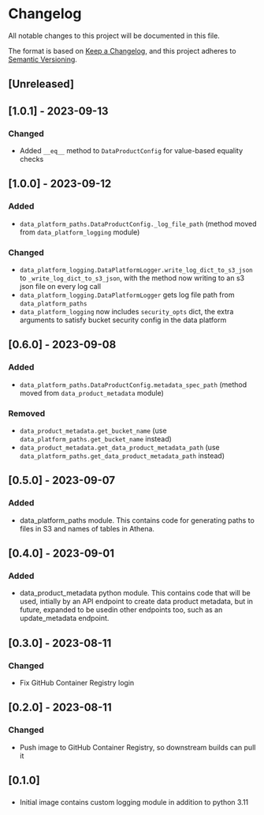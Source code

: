 <!-- markdownlint-disable MD003 -->
# Changelog

All notable changes to this project will be documented in this file.

The format is based on [Keep a Changelog](https://keepachangelog.com/en/1.0.0/),
and this project adheres to [Semantic Versioning](https://semver.org/spec/v2.0.0.html).

## [Unreleased]

## [1.0.1] - 2023-09-13

### Changed

- Added `__eq__` method to `DataProductConfig` for value-based equality checks

## [1.0.0] - 2023-09-12

### Added

- `data_platform_paths.DataProductConfig._log_file_path`
(method moved from `data_platform_logging` module)

### Changed

- `data_platform_logging.DataPlatformLogger.write_log_dict_to_s3_json` to
`_write_log_dict_to_s3_json`, with the method now writing to an s3 json file
on every log call
- `data_platform_logging.DataPlatformLogger` gets log file path from
`data_platform_paths`
- `data_platform_logging` now includes `security_opts` dict, the extra arguments
to satisfy bucket security config in the data platform

## [0.6.0] - 2023-09-08

### Added

- `data_platform_paths.DataProductConfig.metadata_spec_path`
(method moved from `data_product_metadata` module)

### Removed

- `data_product_metadata.get_bucket_name`
(use `data_platform_paths.get_bucket_name` instead)
- `data_product_metadata.get_data_product_metadata_path`
(use `data_platform_paths.get_data_product_metadata_path` instead)

## [0.5.0] - 2023-09-07

### Added

- data_platform_paths module. This contains code for generating paths to files
in S3 and names of tables in Athena.

## [0.4.0] - 2023-09-01

### Added

- data_product_metadata python module. This contains code that will be used,
intially by an API endpoint to create data product metadata, but in future,
expanded to be usedin other endpoints too, such as an update_metadata endpoint.

## [0.3.0] - 2023-08-11

### Changed

- Fix GitHub Container Registry login

## [0.2.0] - 2023-08-11

### Changed

- Push image to GitHub Container Registry, so downstream builds can pull it

## [0.1.0]

###

- Initial image contains custom logging module in addition to python 3.11
